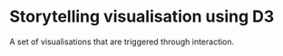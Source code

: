 # Storytelling visualisation using D3

A set of visualisations that are triggered through interaction.